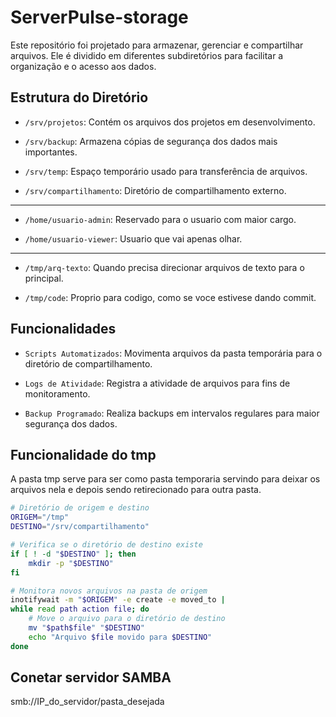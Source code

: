 # ServerPulse-storage
 
Este repositório foi projetado para armazenar, gerenciar e compartilhar arquivos. Ele é dividido em diferentes subdiretórios para facilitar a organização e o acesso aos dados.

## Estrutura do Diretório
- `/srv/projetos`: Contém os arquivos dos projetos em desenvolvimento.

- `/srv/backup`: Armazena cópias de segurança dos dados mais importantes.

- `/srv/temp`: Espaço temporário usado para transferência de arquivos.

- `/srv/compartilhamento`: Diretório de compartilhamento externo.
---
- `/home/usuario-admin`: Reservado para o usuario com maior cargo.

- `/home/usuario-viewer`: Usuario que vai apenas olhar. 
---
- `/tmp/arq-texto`: Quando precisa direcionar arquivos de texto para o principal.
  
- `/tmp/code`: Proprio para codigo, como se voce estivese dando commit.


## Funcionalidades

- `Scripts Automatizados`: Movimenta arquivos da pasta temporária para o diretório de compartilhamento.

- `Logs de Atividade`: Registra a atividade de arquivos para fins de monitoramento.

- `Backup Programado`: Realiza backups em intervalos regulares para maior segurança dos dados.



## Funcionalidade do tmp
A pasta tmp serve para ser como pasta temporaria servindo para deixar os arquivos nela e depois sendo retirecionado para outra pasta.
```bash
# Diretório de origem e destino
ORIGEM="/tmp"
DESTINO="/srv/compartilhamento"

# Verifica se o diretório de destino existe
if [ ! -d "$DESTINO" ]; then
    mkdir -p "$DESTINO"
fi

# Monitora novos arquivos na pasta de origem
inotifywait -m "$ORIGEM" -e create -e moved_to |
while read path action file; do
    # Move o arquivo para o diretório de destino
    mv "$path$file" "$DESTINO"
    echo "Arquivo $file movido para $DESTINO"
done
```
## Conetar servidor SAMBA

smb://IP_do_servidor/pasta_desejada
